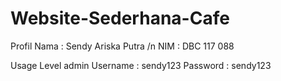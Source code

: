 # Website-Sederhana-Cafe

Profil
Nama  : Sendy Ariska Putra /n
NIM   : DBC 117 088

Usage
Level admin
Username : sendy123
Password : sendy123
